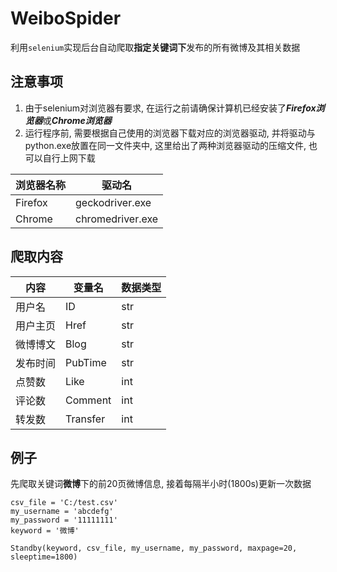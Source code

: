 # WeiboSpider
利用`selenium`实现后台自动爬取**指定关键词下**发布的所有微博及其相关数据
## 注意事项
1. 由于selenium对浏览器有要求, 在运行之前请确保计算机已经安装了***Firefox浏览器***或***Chrome浏览器***  
2. 运行程序前, 需要根据自己使用的浏览器下载对应的浏览器驱动, 并将驱动与python.exe放置在同一文件夹中, 这里给出了两种浏览器驱动的压缩文件, 也可以自行上网下载

浏览器名称 | 驱动名
---- | ----
Firefox | geckodriver.exe
Chrome | chromedriver.exe

## 爬取内容

 内容 | 变量名 | 数据类型
 ---- | ---- | ----
  用户名 | ID | str
  用户主页 | Href | str
  微博博文 | Blog | str
  发布时间 | PubTime | str
   点赞数  | Like | int
   评论数 | Comment | int
   转发数 | Transfer | int

## 例子
先爬取关键词**微博**下的前20页微博信息, 接着每隔半小时(1800s)更新一次数据
```
csv_file = 'C:/test.csv'
my_username = 'abcdefg'
my_password = '11111111'
keyword = '微博'

Standby(keyword, csv_file, my_username, my_password, maxpage=20, sleeptime=1800)
